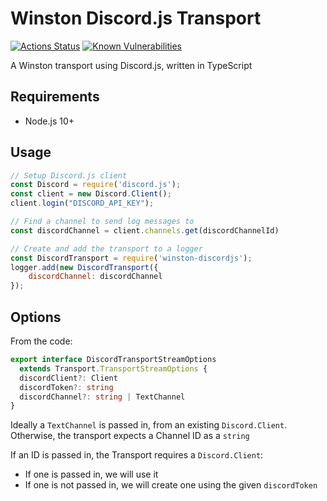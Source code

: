 # Winston Discord.js Transport

[![Actions Status](https://github.com/robbot-discord/winston-discordjs/workflows/Node%20CI/badge.svg)](https://github.com/robbot-discord/winston-discordjs/actions)
[![Known Vulnerabilities](https://snyk.io/test/github/robbot-discord/winston-discordjs/badge.svg?targetFile=package.json)](https://snyk.io/test/github/robbot-discord/winston-discordjs?targetFile=package.json)

A Winston transport using Discord.js, written in TypeScript

## Requirements

- Node.js 10+

## Usage

```javascript
// Setup Discord.js client
const Discord = require('discord.js');
const client = new Discord.Client();
client.login("DISCORD_API_KEY");

// Find a channel to send log messages to
const discordChannel = client.channels.get(discordChannelId)

// Create and add the transport to a logger
const DiscordTransport = require('winston-discordjs');
logger.add(new DiscordTransport({
    discordChannel: discordChannel
});
```

## Options

From the code:

```typescript
export interface DiscordTransportStreamOptions
  extends Transport.TransportStreamOptions {
  discordClient?: Client
  discordToken?: string
  discordChannel?: string | TextChannel
}
```

Ideally a `TextChannel` is passed in, from an existing `Discord.Client`.
Otherwise, the transport expects a Channel ID as a `string`

If an ID is passed in, the Transport requires a `Discord.Client`:

- If one is passed in, we will use it
- If one is not passed in, we will create one using the given `discordToken`

